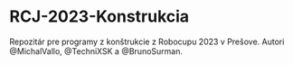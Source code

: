 # RCJ-2023-Konstrukcia
Repozitár pre programy z konštrukcie z Robocupu 2023 v Prešove. Autori @MichalVallo, @TechniXSK a @BrunoSurman.
